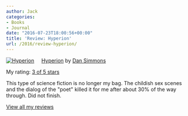 ```yaml
---
author: Jack
categories:
- Books
- Journal
date: "2016-07-23T18:00:56+00:00"
title: 'Review: Hyperion'
url: /2016/review-hyperion/
---
```


<a style="float: left; padding-right: 20px;" href="http://www.goodreads.com/book/show/77566"><img src="https://d.gr-assets.com/books/1405546838m/77566.jpg" alt="Hyperion" border="0" /></a>
  
[Hyperion][1] by [Dan Simmons][2]
  
My rating: [3 of 5 stars][3]

This type of science fiction is no longer my bag. The childish sex scenes and the dialog of the "poet" killed it for me after about 30% of the way through. Did not finish.

[View all my reviews][3]

 [1]: http://www.goodreads.com/book/show/77566
 [2]: http://www.goodreads.com/author/show/2687
 [3]: http://www.goodreads.com/review/show/1660026058